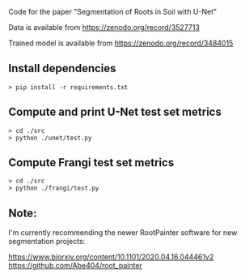 Code for the paper "Segmentation of Roots in Soil with U-Net"

Data is available from https://zenodo.org/record/3527713

Trained model is available from https://zenodo.org/record/3484015



## Install dependencies
    > pip install -r requirements.txt


## Compute and print U-Net test set metrics
    > cd ./src
    > python ./unet/test.py


## Compute Frangi test set metrics
    > cd ./src
    > python ./frangi/test.py
    
        
## Note:
I'm currently recommending the newer RootPainter software for new segmentation projects:

https://www.biorxiv.org/content/10.1101/2020.04.16.044461v2
https://github.com/Abe404/root_painter
